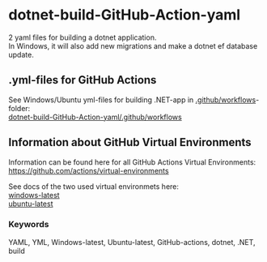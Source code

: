 # dotnet-build-GitHub-Action-yaml
 
2 yaml files for building a dotnet application.  
In Windows, it will also add new migrations and make a dotnet ef database update. 

## .yml-files for GitHub Actions
See Windows/Ubuntu yml-files for building .NET-app in [.github/workflows](https://github.com/pownas/dotnet-build-GitHub-Action-yaml/tree/main/.github/workflows)-folder:  
[dotnet-build-GitHub-Action-yaml/.github/workflows](https://github.com/pownas/dotnet-build-GitHub-Action-yaml/tree/main/.github/workflows)

## Information about GitHub Virtual Environments 
Information can be found here for all GitHub Actions Virtual Environments: https://github.com/actions/virtual-environments
  
See docs of the two used virtual environmets here:  
[windows-latest](https://github.com/actions/virtual-environments/blob/main/images/win/Windows2016-Readme.md)  
[ubuntu-latest](https://github.com/actions/virtual-environments/blob/main/images/linux/Ubuntu2004-README.md)

### Keywords
YAML, YML, Windows-latest, Ubuntu-latest, GitHub-actions, dotnet, .NET, build
